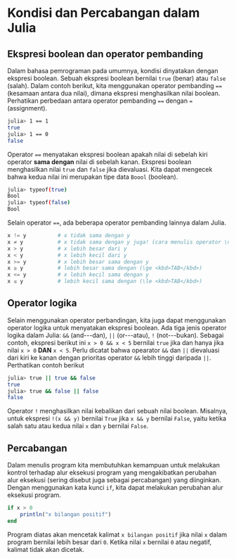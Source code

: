 # Kondisi dan Percabangan dalam Julia


## Ekspresi boolean dan operator pembanding

Dalam bahasa pemrograman pada umumnya, kondisi dinyatakan dengan ekspresi boolean. Sebuah ekspresi boolean bernilai `true` (benar) atau `false` (salah). Dalam contoh berikut, kita menggunakan operator pembanding `==` (kesamaan antara dua nilai), dimana ekspresi menghasilkan nilai boolean. Perhatikan perbedaan antara operator pembanding `==` dengan `=` (assignment).

```bash
julia> 1 == 1
true
julia> 1 == 0
false
```

Operator `==` menyatakan ekspresi boolean apakah nilai di sebelah kiri operator **sama dengan** nilai di sebelah kanan. Ekspresi boolean menghasilkan nilai `true` dan `false` jika dievaluasi. Kita dapat mengecek bahwa kedua nilai ini merupakan tipe data `Boool` (boolean).

```bash
julia> typeof(true)
Bool
julia> typeof(false)
Bool
```

Selain operator `==`, ada beberapa operator pembanding lainnya dalam Julia.

```julia
x != y          # x tidak sama dengan y
x ≠ y           # x tidak sama dengan y juga! (cara menulis operator \ne <kbd>TAB</kbd>)
x > y           # x lebih besar dari y
x < y           # x lebih kecil dari y
x >= y          # x lebih besar sama dengan y
x ≥ y           # lebih besar sama dengan (\ge <kbd>TAB</kbd>)
x <= y          # x lebih kecil sama dengan y
x ≤ y           # lebih kecil sama dengan (\le <kbd>TAB</kbd>)
```

## Operator logika

Selain menggunakan operator perbandingan, kita juga dapat menggunakan operator logika untuk menyatakan ekspresi boolean. Ada tiga jenis operator logika dalam Julia: `&&` (and---dan), `||` (or---atau), `!` (not---bukan). Sebagai contoh, ekspresi berikut ini `x > 0 && x < 5` bernilai `true` jika dan hanya jika nilai `x > 0` **DAN** `x < 5`. Perlu dicatat bahwa opearator `&&` dan `||` dievaluasi dari kiri ke kanan dengan prioritas operator `&&` lebih tinggi daripada `||`. Perthatikan contoh berikut

```bash
julia> true || true && false
true
julia> true && false || false
false
```

Operator `!` menghasilkan nilai kebalikan dari sebuah nilai boolean. Misalnya, untuk ekspresi `!(x && y)` bernilai `True` jika `x && y` bernilai `False`, yaitu ketika salah satu atau kedua nilai `x` dan `y` bernilai `False`.

## Percabangan

Dalam menulis program kita membutuhkan kemampuan untuk melakukan kontrol terhadap alur eksekusi program yang mengakibatkan perubahan alur eksekusi (sering disebut juga sebagai percabangan) yang diinginkan. Dengan menggunakan kata kunci `if`, kita dapat melakukan perubahan alur eksekusi program.

```julia
if x > 0
    println("x bilangan positif")
end
```

Program diatas akan mencetak kalimat `x bilangan positif` jika nilai `x` dalam program bernilai lebih besar dari `0`. Ketika nilai `x` bernilai `0` atau negatif, kalimat tidak akan dicetak.  